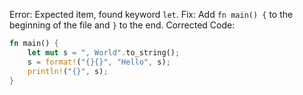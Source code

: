 Error: Expected item, found keyword `let`.
Fix: Add `fn main() {` to the beginning of the file and `}` to the end.
Corrected Code:
```rs
fn main() {
    let mut s = ", World".to_string();
    s = format!("{}{}", "Hello", s);
    println!("{}", s);
}
```
